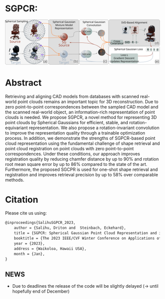 # SGPCR: 

![SGPCR_pipeline](./data/SGPCR_structure_upd2.svg)

# Abstract

Retrieving and aligning CAD models from databases with scanned real-world point clouds remains an important topic for 3D reconstruction.
Due to zero point-to-point correspondences between the sampled CAD model and the scanned real-world object, an information-rich representation of point clouds is needed.
We propose SGPCR, a novel method for representing 3D point clouds by Spherical Gaussians for efficient, stable, and rotation-equivariant representation.
We also propose a rotation-invariant convolution to improve the representation quality through a trainable optimization process.
In addition, we demonstrate the strengths of SGPCR-based point cloud representation using the fundamental challenge of shape retrieval and point cloud registration on point clouds with zero point-to-point correspondences.
Under these conditions, our approach improves registration quality by reducing chamfer distance by up to 90\% and rotation root mean square error by up to 86\% compared to the state of the art.
Furthermore, the proposed SGCPR is used for one-shot shape retrieval and registration and improves retrieval precision by up to 58\% over comparable methods.

# Citation

Please cite us using:

```tex
@inproceedings{SalihuSGPCR_2023,
	author = {Salihu, Driton and  Steinbach, Eckehard},
	title = {SGPCR: Spherical Gaussian Point Cloud Representation and its Application to Object Registration and Retrieval},
	booktitle = {The 2023 IEEE/CVF Winter Conference on Applications of Computer Vision (WACV 2023)},
	year = {2023},
	address = {Waikoloa, Hawaii USA},
	month = {Jan},
}
```

## NEWS

- Due to deadlines the release of the code will be slightly delayed (-> until hopefully end of December)
